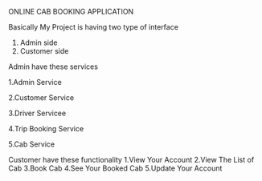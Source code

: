 ONLINE CAB BOOKING APPLICATION

Basically My Project is having two type of interface
1. Admin side
2. Customer side


Admin have these services

1.Admin Service

2.Customer Service

3.Driver Servicee

4.Trip Booking Service

5.Cab Service



Customer have these functionality
1.View Your Account
2.View The List of Cab
3.Book Cab
4.See Your Booked Cab
5.Update Your Account
